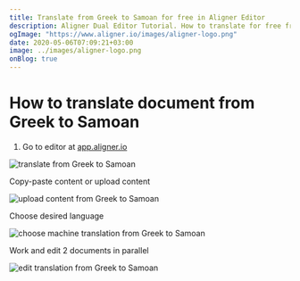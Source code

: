 ```yaml
---
title: Translate from Greek to Samoan for free in Aligner Editor
description: Aligner Dual Editor Tutorial. How to translate for free from Greek to Samoan. Aligner is multilingual document management platform. 
ogImage: "https://www.aligner.io/images/aligner-logo.png"
date: 2020-05-06T07:09:21+03:00
image: ../images/aligner-logo.png
onBlog: true
---
```


# How to translate document from Greek to Samoan

1. Go to editor at [app.aligner.io](https://app.aligner.io "Aligner App web page")

![translate from Greek to Samoan](../aligner-blank-editor.png "translate from Greek to Samoan")

Copy-paste content or upload content

![upload content from Greek to Samoan](../aligner-uploaded-document.png "upload content from Greek to Samoan")

Choose desired language

![choose machine translation from Greek to Samoan](../aligner-language-dropdown.png "choose machine translation from Greek to Samoan")

Work and edit 2 documents in parallel

![edit translation from Greek to Samoan](../aligner-double-sitded-editor.png "edit translation from Greek to Samoan")

